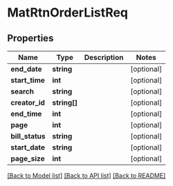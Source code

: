 # MatRtnOrderListReq

## Properties
Name | Type | Description | Notes
------------ | ------------- | ------------- | -------------
**end_date** | **string** |  | [optional] 
**start_time** | **int** |  | [optional] 
**search** | **string** |  | [optional] 
**creator_id** | **string[]** |  | [optional] 
**end_time** | **int** |  | [optional] 
**page** | **int** |  | [optional] 
**bill_status** | **string** |  | [optional] 
**start_date** | **string** |  | [optional] 
**page_size** | **int** |  | [optional] 

[[Back to Model list]](../README.md#documentation-for-models) [[Back to API list]](../README.md#documentation-for-api-endpoints) [[Back to README]](../README.md)


